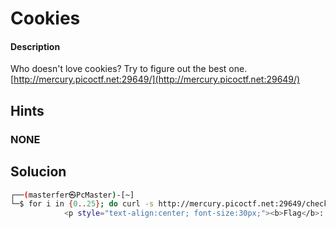# Cookies

#### Description
Who doesn't love cookies? Try to figure out the best one. [http://mercury.picoctf.net:29649/](http://mercury.picoctf.net:29649/)

## Hints
### NONE

## Solucion

```bash
┌──(masterfer㉿PcMaster)-[~]
└─$ for i in {0..25}; do curl -s http://mercury.picoctf.net:29649/check -H "Cookie: name=$i"; done | grep picoCTF
            <p style="text-align:center; font-size:30px;"><b>Flag</b>: <code>picoCTF{3v3ry1_l0v3s_c00k135_a1f5bdb7}</code></p>
                          
         
```